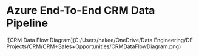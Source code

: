 # Azure End-To-End CRM Data Pipeline

![CRM Data Flow Diagram](C:/Users/hakee/OneDrive/Data Engineering/DE Projects/CRM/CRM+Sales+Opportunities/CRMDataFlowDiagram.png)


